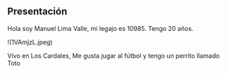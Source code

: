   ## Presentación
   Hola soy Manuel Lima Valle, mi legajo es 10985.
   Tengo 20 años.
    
   !(1VAmjzL.jpeg)
  
Vivo en Los Cardales, Me gusta jugar al fútbol y tengo un perrito llamado Toto 
